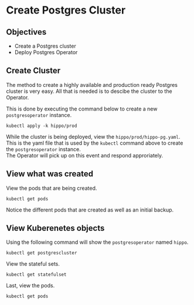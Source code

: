 # Create Postgres Cluster

## Objectives

- Create a Postgres cluster
- Deploy Postgres Operator

## Create Cluster

The method to create a highly available and production ready Postgres cluster is
very easy.  All that is needed is to descibe the cluster to the Operator.

This is done by executing the command below to create a new `postgresoperator` instance.

```shell
kubectl apply -k hippo/prod
```

While the cluster is being deployed, view the `hippo/prod/hippo-pg.yaml`.  This is the yaml
file that is used by the `kubectl` command above to create the `postgresoperator` instance.  
The Operator will pick up on this event and respond approriately.

## View what was created

View the pods that are being created.

```shell
kubectl get pods
```

Notice the different pods that are created as well as an initial backup.

## View Kuberenetes objects

Using the following command will show the `postgresoperator` named `hippo`.

```shell
kubectl get postgrescluster
```

View the stateful sets.

```shell
kubectl get statefulset
```

Last, view the pods.

```shell
kubectl get pods
```

